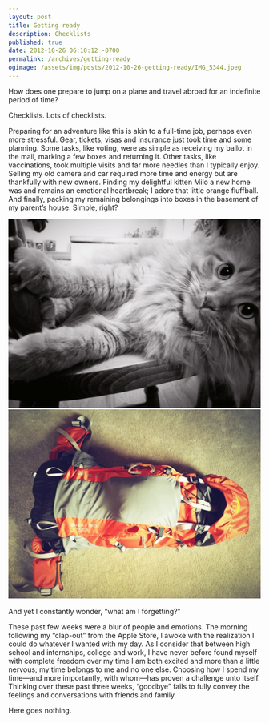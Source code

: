```yaml
---
layout: post
title: Getting ready
description: Checklists
published: true
date: 2012-10-26 06:10:12 -0700
permalink: /archives/getting-ready
ogimage: /assets/img/posts/2012-10-26-getting-ready/IMG_5344.jpeg
---
```

How does one prepare to jump on a plane and travel abroad for an indefinite period of time?

Checklists. Lots of checklists.

Preparing for an adventure like this is akin to a full-time job, perhaps even more stressful. Gear, tickets, visas and insurance just took time and some planning. Some tasks, like voting, were as simple as receiving my ballot in the mail, marking a few boxes and returning it. Other tasks, like vaccinations, took multiple visits and far more needles than I typically enjoy. Selling my old camera and car required more time and energy but are thankfully with new owners. Finding my delightful kitten Milo a new home was and remains an emotional heartbreak; I adore that little orange fluffball. And finally, packing my remaining belongings into boxes in the basement of my parent’s house. Simple, right?

![Milo][1]
![Backpack: everything I have for this trip][2]

And yet I constantly wonder, “what am I forgetting?”

These past few weeks were a blur of people and emotions. The morning following my “clap-out” from the Apple Store, I awoke with the realization I could do whatever I wanted with my day. As I consider that between high school and internships, college and work, I have never before found myself with complete freedom over my time I am both excited and more than a little nervous; my time belongs to me and no one else. Choosing how I spend my time—and more importantly, with whom—has proven a challenge unto itself. Thinking over these past three weeks, “goodbye” fails to fully convey the feelings and conversations with friends and family.

Here goes nothing.

[1]: /assets/img/posts/2012-10-26-getting-ready/IMG_5305.jpeg
[2]: /assets/img/posts/2012-10-26-getting-ready/IMG_5344.jpeg
